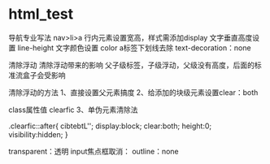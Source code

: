 # html_test
导航专业写法 nav>li>a
行内元素设置宽高，样式需添加display
文字垂直高度设置 line-height
文字颜色设置 color
a标签下划线去除 text-decoration：none

清除浮动
清除浮动带来的影响
父子级标签，子级浮动，父级没有高度，后面的标准流盒子会受影响


清除浮动的方法
1、直接设置父元素搞度
2、给添加的块级元素设置clear：both

class属性值 clearfic
3、单伪元素清除法

.clearfic::after{
cibtebtL'';
display:block;
clear:both;
height:0;
visibility:hidden;
}

transparent：透明
input焦点框取消：
outline：none
